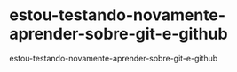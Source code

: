 # estou-testando-novamente-aprender-sobre-git-e-github
estou-testando-novamente-aprender-sobre-git-e-github

